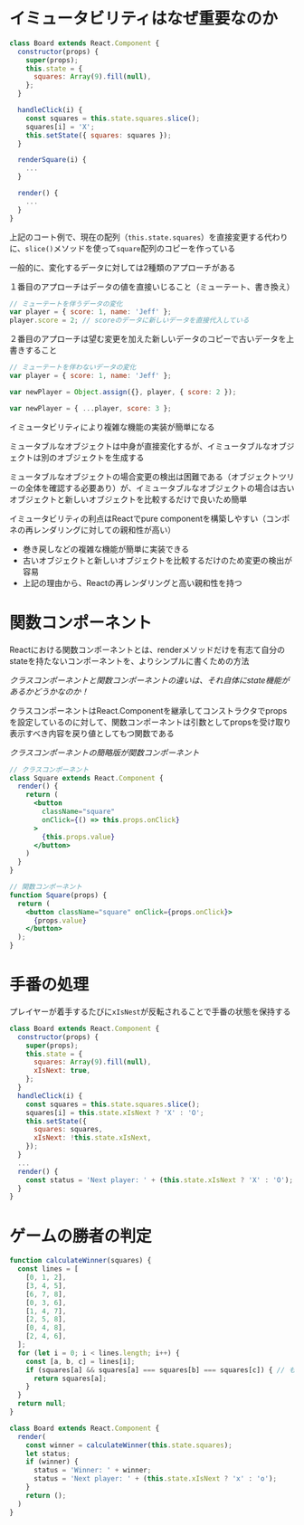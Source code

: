 # イミュータビリティはなぜ重要なのか

```js
class Board extends React.Component {
  constructor(props) {
    super(props);
    this.state = {
      squares: Array(9).fill(null),
    };
  }

  handleClick(i) {
    const squares = this.state.squares.slice();
    squares[i] = 'X';
    this.setState({ squares: squares });
  }

  renderSquare(i) {
    ...
  }

  render() {
    ...
  }
}
```

上記のコート例で、現在の配列（```this.state.squares```）を直接変更する代わりに、```slice()```メソッドを使って```square```配列のコピーを作っている

一般的に、変化するデータに対しては2種類のアプローチがある

１番目のアプローチはデータの値を直接いじること（ミューテート、書き換え）

```js
// ミューテートを伴うデータの変化
var player = { score: 1, name: 'Jeff' };
player.score = 2; // scoreのデータに新しいデータを直接代入している
```

２番目のアプローチは望む変更を加えた新しいデータのコピーで古いデータを上書きすること

```js
// ミューテートを伴わないデータの変化
var player = { score: 1, name: 'Jeff' };

var newPlayer = Object.assign({}, player, { score: 2 });

var newPlayer = { ...player, score: 3 };
```

イミュータビリティにより複雑な機能の実装が簡単になる

ミュータブルなオブジェクトは中身が直接変化するが、イミュータブルなオブジェクトは別のオブジェクトを生成する

ミュータブルなオブジェクトの場合変更の検出は困難である（オブジェクトツリーの全体を確認する必要あり）が、イミュータブルなオブジェクトの場合は古いオブジェクトと新しいオブジェクトを比較するだけで良いため簡単

イミュータビリティの利点はReactでpure componentを構築しやすい（コンポネの再レンダリングに対しての親和性が高い）

- 巻き戻しなどの複雑な機能が簡単に実装できる
- 古いオブジェクトと新しいオブジェクトを比較するだけのため変更の検出が容易
- 上記の理由から、Reactの再レンダリングと高い親和性を持つ

# 関数コンポーネント

Reactにおける関数コンポーネントとは、renderメソッドだけを有志て自分のstateを持たないコンポーネントを、よりシンプルに書くための方法

*クラスコンポーネントと関数コンポーネントの違いは、それ自体にstate機能があるかどうかなのか！*

クラスコンポーネントはReact.Componentを継承してコンストラクタでpropsを設定しているのに対して、関数コンポーネントは引数としてpropsを受け取り表示すべき内容を戻り値としてもつ関数である

*クラスコンポーネントの簡略版が関数コンポーネント*

```jsx
// クラスコンポーネント
class Square extends React.Component {
  render() {
    return (
      <button
        className="square"
        onClick={() => this.props.onClick}
      >
        {this.props.value}
      </button>
    )
  }
}
```

```jsx
// 関数コンポーネント
function Square(props) {
  return (
    <button className="square" onClick={props.onClick}>
      {props.value}
    </button>
  );
}
```

# 手番の処理

プレイヤーが着手するたびに```xIsNest```が反転されることで手番の状態を保持する

```jsx
class Board extends React.Component {
  constructor(props) {
    super(props);
    this.state = {
      squares: Array(9).fill(null),
      xIsNext: true,
    };
  }
  handleClick(i) {
    const squares = this.state.squares.slice();
    squares[i] = this.state.xIsNext ? 'X' : 'O';
    this.setState({
      squares: squares,
      xIsNext: !this.state.xIsNext,
    });
  }
  ...
  render() {
    const status = 'Next player: ' + (this.state.xIsNext ? 'X' : 'O');
  }
}
```

# ゲームの勝者の判定

```jsx
function calculateWinner(squares) {
  const lines = [
    [0, 1, 2],
    [3, 4, 5],
    [6, 7, 8],
    [0, 3, 6],
    [1, 4, 7],
    [2, 5, 8],
    [0, 4, 8],
    [2, 4, 6],
  ];
  for (let i = 0; i < lines.length; i++) {
    const [a, b, c] = lines[i];
    if (squares[a] && squares[a] === squares[b] === squares[c]) { // もしsquare[a]がnullではなく、a = b = c（同じマーク）だったら
      return squares[a];
    }
  }
  return null;
}
```

```jsx
class Board extends React.Component {
  render(
    const winner = calculateWinner(this.state.squares);
    let status;
    if (winner) {
      status = 'Winner: ' + winner;
      status = 'Next player: ' + (this.state.xIsNext ? 'x' : 'o');
    }
    return ();
  )
}